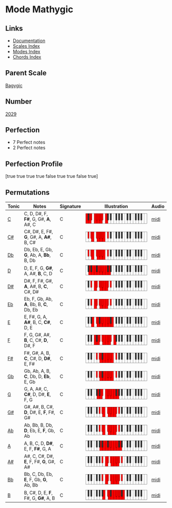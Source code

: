 # Mode Mathygic

## Links

- [Documentation](index.md)
- [Scales Index](Scales.md)
- [Modes Index](Modes.md)
- [Chords Index](Chords.md)

## Parent Scale

[Bagygic](ScaleBagygic.md)

## Number

[2029](https://ianring.com/musictheory/scales/2029)

## Perfection

- 7 Perfect notes
- 2 Perfect notes

## Perfection Profile

[true true true true false true true false true]

## Permutations

| Tonic | Notes | Signature | Illustration | Audio |
|-------|-------|-----------|--------------|-------|
| [C](ModeCNaturalMathygic.md) | C, D, D#, F, **F#**, G, G#, **A**, A#, C | C | ![CNaturalMathygic](ModeCNaturalMathygic.png) | [midi](https://github.com/edipermadi/music/blob/main/docs/ModeCNaturalMathygic.mid?raw=true) |
| [C#](ModeCSharpMathygic.md) | C#, D#, E, F#, **G**, G#, A, **A#**, B, C# | C | ![CSharpMathygic](ModeCSharpMathygic.png) | [midi](https://github.com/edipermadi/music/blob/main/docs/ModeCSharpMathygic.mid?raw=true) |
| [Db](ModeDFlatMathygic.md) | Db, Eb, E, Gb, **G**, Ab, A, **Bb**, B, Db | C | ![DFlatMathygic](ModeDFlatMathygic.png) | [midi](https://github.com/edipermadi/music/blob/main/docs/ModeDFlatMathygic.mid?raw=true) |
| [D](ModeDNaturalMathygic.md) | D, E, F, G, **G#**, A, A#, **B**, C, D | C | ![DNaturalMathygic](ModeDNaturalMathygic.png) | [midi](https://github.com/edipermadi/music/blob/main/docs/ModeDNaturalMathygic.mid?raw=true) |
| [D#](ModeDSharpMathygic.md) | D#, F, F#, G#, **A**, A#, B, **C**, C#, D# | C | ![DSharpMathygic](ModeDSharpMathygic.png) | [midi](https://github.com/edipermadi/music/blob/main/docs/ModeDSharpMathygic.mid?raw=true) |
| [Eb](ModeEFlatMathygic.md) | Eb, F, Gb, Ab, **A**, Bb, B, **C**, Db, Eb | C | ![EFlatMathygic](ModeEFlatMathygic.png) | [midi](https://github.com/edipermadi/music/blob/main/docs/ModeEFlatMathygic.mid?raw=true) |
| [E](ModeENaturalMathygic.md) | E, F#, G, A, **A#**, B, C, **C#**, D, E | C | ![ENaturalMathygic](ModeENaturalMathygic.png) | [midi](https://github.com/edipermadi/music/blob/main/docs/ModeENaturalMathygic.mid?raw=true) |
| [F](ModeFNaturalMathygic.md) | F, G, G#, A#, **B**, C, C#, **D**, D#, F | C | ![FNaturalMathygic](ModeFNaturalMathygic.png) | [midi](https://github.com/edipermadi/music/blob/main/docs/ModeFNaturalMathygic.mid?raw=true) |
| [F#](ModeFSharpMathygic.md) | F#, G#, A, B, **C**, C#, D, **D#**, E, F# | C | ![FSharpMathygic](ModeFSharpMathygic.png) | [midi](https://github.com/edipermadi/music/blob/main/docs/ModeFSharpMathygic.mid?raw=true) |
| [Gb](ModeGFlatMathygic.md) | Gb, Ab, A, B, **C**, Db, D, **Eb**, E, Gb | C | ![GFlatMathygic](ModeGFlatMathygic.png) | [midi](https://github.com/edipermadi/music/blob/main/docs/ModeGFlatMathygic.mid?raw=true) |
| [G](ModeGNaturalMathygic.md) | G, A, A#, C, **C#**, D, D#, **E**, F, G | C | ![GNaturalMathygic](ModeGNaturalMathygic.png) | [midi](https://github.com/edipermadi/music/blob/main/docs/ModeGNaturalMathygic.mid?raw=true) |
| [G#](ModeGSharpMathygic.md) | G#, A#, B, C#, **D**, D#, E, **F**, F#, G# | C | ![GSharpMathygic](ModeGSharpMathygic.png) | [midi](https://github.com/edipermadi/music/blob/main/docs/ModeGSharpMathygic.mid?raw=true) |
| [Ab](ModeAFlatMathygic.md) | Ab, Bb, B, Db, **D**, Eb, E, **F**, Gb, Ab | C | ![AFlatMathygic](ModeAFlatMathygic.png) | [midi](https://github.com/edipermadi/music/blob/main/docs/ModeAFlatMathygic.mid?raw=true) |
| [A](ModeANaturalMathygic.md) | A, B, C, D, **D#**, E, F, **F#**, G, A | C | ![ANaturalMathygic](ModeANaturalMathygic.png) | [midi](https://github.com/edipermadi/music/blob/main/docs/ModeANaturalMathygic.mid?raw=true) |
| [A#](ModeASharpMathygic.md) | A#, C, C#, D#, **E**, F, F#, **G**, G#, A# | C | ![ASharpMathygic](ModeASharpMathygic.png) | [midi](https://github.com/edipermadi/music/blob/main/docs/ModeASharpMathygic.mid?raw=true) |
| [Bb](ModeBFlatMathygic.md) | Bb, C, Db, Eb, **E**, F, Gb, **G**, Ab, Bb | C | ![BFlatMathygic](ModeBFlatMathygic.png) | [midi](https://github.com/edipermadi/music/blob/main/docs/ModeBFlatMathygic.mid?raw=true) |
| [B](ModeBNaturalMathygic.md) | B, C#, D, E, **F**, F#, G, **G#**, A, B | C | ![BNaturalMathygic](ModeBNaturalMathygic.png) | [midi](https://github.com/edipermadi/music/blob/main/docs/ModeBNaturalMathygic.mid?raw=true) |
